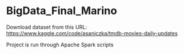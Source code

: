 # BigData_Final_Marino

Download dataset from this URL: https://www.kaggle.com/code/asaniczka/tmdb-movies-daily-updates

Project is run through Apache Spark scripts 
